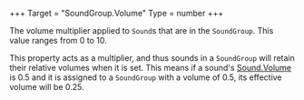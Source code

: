 +++
Target = "SoundGroup.Volume"
Type = number
+++

The volume multiplier applied to `Sound`s that are in the `SoundGroup`. This value ranges from 0 to 10.This property acts as a multiplier, and thus sounds in a `SoundGroup` will retain their relative volumes when it is set. This means if a sound's [Sound.Volume](https://developer.roblox.com/api-reference/property/Sound/Volume) is 0.5 and it is assigned to a `SoundGroup` with a volume of 0.5, its effective volume will be 0.25.